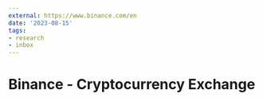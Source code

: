 ```yaml
---
external: https://www.binance.com/en
date: '2023-08-15'
tags:
- research
- inbox
---
```


# Binance - Cryptocurrency Exchange
